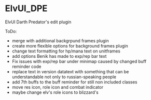 ElvUI_DPE
=========

ElvUI Darth Predator&#39;s edit plugin

ToDo:
 - merge with additional backgrpund frames plugin
 - create more flexible options for background frames plugin
 - change text formatting for hp/mana text on unitframes
 - add options Benik has made to exp/rep bar text
 - Fix issues with exp/rep bar under minimap caused by changed buff reminder code
 - replace text in version datatext with something that can be understandable not only to russian-speaking people
 - add 7th buffs to the buff reminder for still non included classes
 - move res icon, role icon and combat indicator
 - maybe change elv's role icons to blizzard's